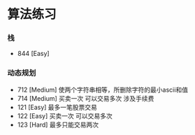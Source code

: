 # 算法练习

### 栈

- 844 [Easy]

### 动态规划

- 712 [Medium] 使两个字符串相等，所删除字符的最小ascii和值
- 714 [Medium] 买卖一次 可以交易多次 涉及手续费
- 121 [Easy] 最多一笔股票交易
- 122 [Easy] 买卖一次 可以交易多次
- 123 [Hard] 最多只能交易两次